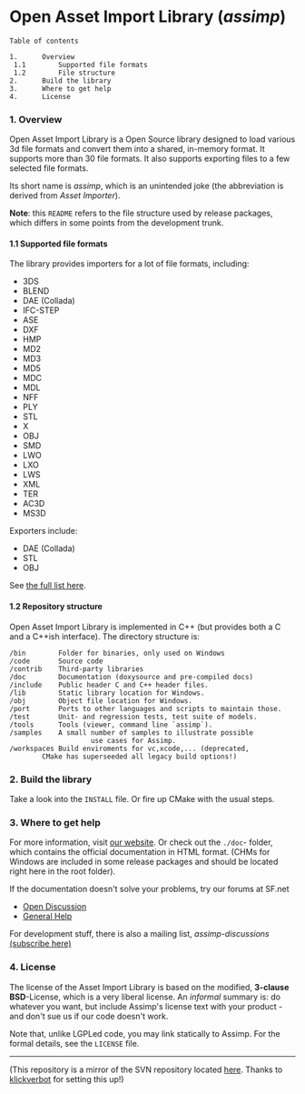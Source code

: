 Open Asset Import Library (_assimp_) 
========


    Table of contents

	1.		Overview
	 1.1		Supported file formats
	 1.2		File structure
	2.		Build the library
	3. 		Where to get help
	4.		License




### 1. Overview ###


Open Asset Import Library is a Open Source library designed to load various 3d file formats and convert them into a shared, in-memory format. It supports more than 30 file formats. It also supports exporting files to a few selected file formats.

Its short name is _assimp_, which is an unintended joke (the abbreviation is derived from _Asset Importer_). 

__Note__: this `README` refers to the file structure used by release packages, which differs in some points from the development trunk.


#### 1.1 Supported file formats ####

The library provides importers for a lot of file formats, including:

- 3DS
- BLEND 
- DAE (Collada)
- IFC-STEP 
- ASE
- DXF
- HMP
- MD2
- MD3 
- MD5
- MDC
- MDL
- NFF
- PLY
- STL
- X 
- OBJ 
- SMD
- LWO 
- LXO 
- LWS 
- XML 
- TER 
- AC3D 
- MS3D 

Exporters include:

- DAE (Collada)
- STL
- OBJ
	
See [the full list here](http://assimp.sourceforge.net/main_features_formats.html).



#### 1.2 Repository structure ####


Open Asset Import Library is implemented in C++ (but provides both a C and a 
C++ish interface). The directory structure is:

	/bin		Folder for binaries, only used on Windows
	/code		Source code
	/contrib	Third-party libraries
	/doc		Documentation (doxysource and pre-compiled docs)
	/include	Public header C and C++ header files.
	/lib		Static library location for Windows.
	/obj		Object file location for Windows.
	/port		Ports to other languages and scripts to maintain those. 
	/test		Unit- and regression tests, test suite of models.
	/tools		Tools (viewer, command line `assimp`).
	/samples	A small number of samples to illustrate possible 
                        use cases for Assimp.
	/workspaces	Build enviroments for vc,xcode,... (deprecated,
			CMake has superseeded all legacy build options!)



### 2. Build the library ###


Take a look into the `INSTALL` file. Or fire up CMake with the usual steps.



### 3. Where to get help ###


For more information, visit [our website](http://assimp.sourceforge.net/). Or check out the `./doc`- folder, which contains the official documentation in HTML format.
(CHMs for Windows are included in some release packages and should be located right here in the root folder).

If the documentation doesn't solve your problems, try our forums at SF.net 


- [Open Discussion](http://sourceforge.net/projects/assimp/forums/forum/817653) 
- [General Help](http://sourceforge.net/projects/assimp/forums/forum/817654)


For development stuff, there is also a mailing list, _assimp-discussions_
  [(subscribe here)]( https://lists.sourceforge.net/lists/listinfo/assimp-discussions) 



### 4. License ###

The license of the Asset Import Library is based on the modified, __3-clause BSD__-License, which is a very liberal license. An _informal_ summary is: do whatever you want, but include Assimp's license text with your product - and don't sue us if our code doesn't work.

Note that, unlike LGPLed code, you may link statically to Assimp.
For the formal details, see the `LICENSE` file. 


------------------------------

(This repository is a mirror of the SVN repository located [here](https://assimp.svn.sourceforge.net/svnroot/assimp). Thanks to [klickverbot](https://github.com/klickverbot) for setting this up!)